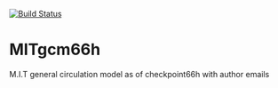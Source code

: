 [![Build Status](https://travis-ci.org/altMITgcm/MITgcm66h.svg?branch=master)](https://travis-ci.org/altMITgcm/MITgcm66h)

# MITgcm66h
M.I.T general circulation model as of checkpoint66h with author emails
